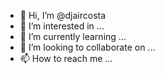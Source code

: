 - 👋 Hi, I’m @djaircosta
- 👀 I’m interested in ...
- 🌱 I’m currently learning ...
- 💞️ I’m looking to collaborate on ...
- 📫 How to reach me ...

<!---
djaircosta/djaircosta is a ✨ special ✨ repository because its `README.md` (this file) appears on your GitHub profile.
You can click the Preview link to take a look at your changes.
--->
